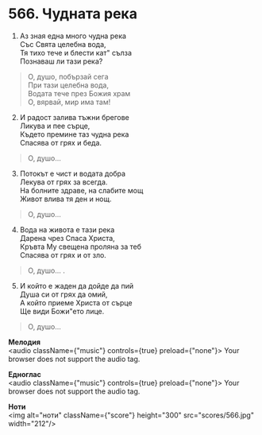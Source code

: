 # 566. Чудната река

1. Аз зная една много чудна река  
Със Свята целебна вода,  
Тя тихо тече и блести кат" сълза  
Познаваш ли тази река?  

> О, душо, побързай сега  
> При тази целебна вода,  
> Водата тече през Божия храм  
> О, вярвай, мир има там!

2. И радост залива тъжни брегове  
Ликува и пее сърце,  
Където премине таз чудна река  
Спасява от грях и беда.  

> О, душо...  

3. Потокът е чист и водата добра  
Лекува от грях за всегда.  
На болните здраве, на слабите мощ  
Живот влива тя ден и нощ.  

> О, душо...  

4. Вода на живота е тази река  
Дарена чрез Спаса Христа,  
Кръвта Му свещена проляна за теб  
Спасява от грях и от зло.  

> О, душо... .  

5. И който е жаден да дойде да пий  
Душа си от грях да омий,  
А който приеме Христа от сърце  
Ще види Божи"ето лице.  

> О, душо...

**Мелодия**  
<audio className={"music"} controls={true} preload={"none"}>
    <source src="mp3/566.mp3" type="audio/mpeg"/>
    Your browser does not support the audio tag.
</audio>

**Едноглас**  
<audio className={"music"} controls={true} preload={"none"}>
    <source src="transp/566.mp3" type="audio/mpeg"/>
    Your browser does not support the audio tag.
</audio>

**Ноти**  
<img alt="ноти" className={"score"} height="300" src="scores/566.jpg" width="212"/>
